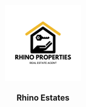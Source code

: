 
<p align="center"><img src="app/src/main/res/drawable/asset_3.png" width="200"></p> 
<h2 align="center"><b>Rhino Estates</b></h2>



